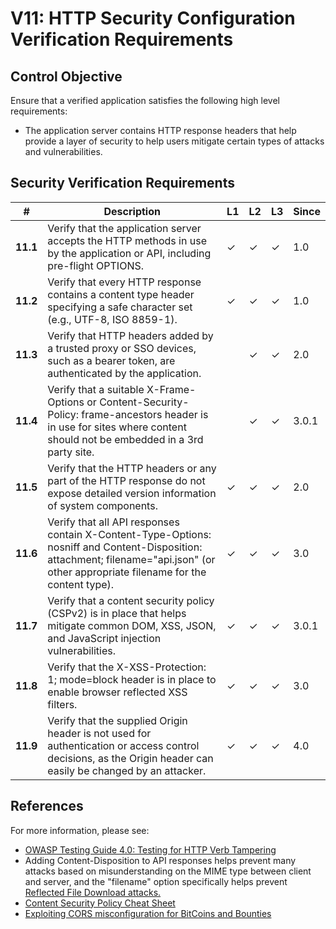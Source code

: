 # V11: HTTP Security Configuration Verification Requirements

## Control Objective

Ensure that a verified application satisfies the following high level requirements:

* The application server contains HTTP response headers that help provide a layer of security to help users mitigate certain types of attacks and vulnerabilities.


## Security Verification Requirements

| # | Description | L1 | L2 | L3 | Since |
| --- | --- | --- | --- | -- | -- |
| **11.1** | Verify that the application server accepts the HTTP methods in use by the application or API, including pre-flight OPTIONS. | ✓ | ✓ | ✓ | 1.0 |
| **11.2** | Verify that every HTTP response contains a content type header specifying a safe character set (e.g., UTF-8, ISO 8859-1). | ✓ | ✓ | ✓ | 1.0 |
| **11.3** | Verify that HTTP headers added by a trusted proxy or SSO devices, such as a bearer token, are authenticated by the application. |  | ✓ | ✓ | 2.0 |
| **11.4** | Verify that a suitable X-Frame-Options or Content-Security-Policy: frame-ancestors header is in use for sites where content should not be embedded in a 3rd party site. |  | ✓ | ✓ | 3.0.1 |
| **11.5** | Verify that the HTTP headers or any part of the HTTP response do not expose detailed version information of system components. | ✓ | ✓ | ✓ | 2.0 |
| **11.6** | Verify that all API responses contain X-Content-Type-Options: nosniff and Content-Disposition: attachment; filename="api.json" (or other appropriate filename for the content type). | ✓ | ✓ | ✓ | 3.0 |
| **11.7** | Verify that a content security policy (CSPv2) is in place that helps mitigate common DOM, XSS, JSON, and JavaScript injection vulnerabilities. | ✓ | ✓ | ✓ | 3.0.1 |
| **11.8** | Verify that the X-XSS-Protection: 1; mode=block header is in place to enable browser reflected XSS filters. | ✓ | ✓ | ✓ | 3.0 |
| **11.9** | Verify that the supplied Origin header is not used for authentication or access control decisions, as the Origin header can easily be changed by an attacker. | ✓ | ✓ | ✓ | 4.0 |

## References

For more information, please see:

* [OWASP Testing Guide 4.0: Testing for HTTP Verb Tampering]( https://www.owasp.org/index.php/Testing_for_HTTP_Verb_Tampering_%28OTG-INPVAL-003%29)
* Adding Content-Disposition to API responses helps prevent many attacks based on misunderstanding on the MIME type between client and server, and the "filename" option specifically helps prevent [Reflected File Download attacks.](https://www.blackhat.com/docs/eu-14/materials/eu-14-Hafif-Reflected-File-Download-A-New-Web-Attack-Vector.pdf)
* [Content Security Policy Cheat Sheet](https://www.owasp.org/index.php?title=Content_Security_Policy_Cheat_Sheet)
* [Exploiting CORS misconfiguration for BitCoins and Bounties](https://portswigger.net/blog/exploiting-cors-misconfigurations-for-bitcoins-and-bounties)
